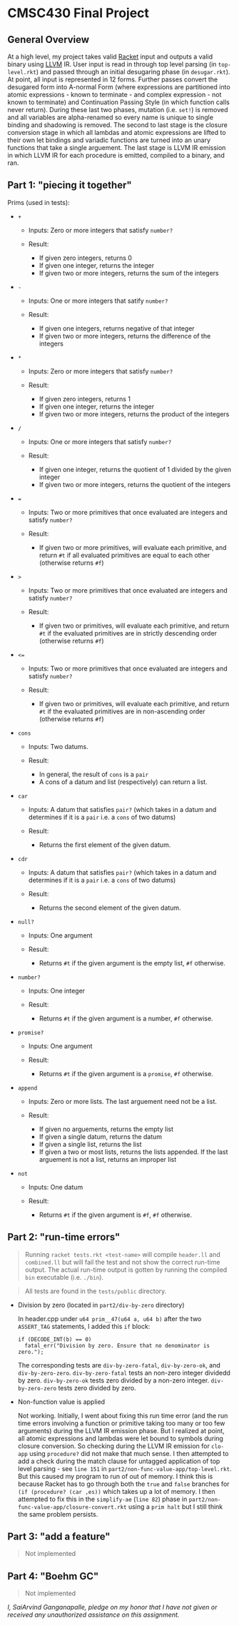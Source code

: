 # CMSC430 Final Project

## General Overview

At a high level, my project takes valid [Racket](https://racket-lang.org/) input and outputs a valid binary using [LLVM](https://llvm.org/) IR. User input is read in through top level parsing (in `top-level.rkt`) and passed through an initial desugaring phase (in `desugar.rkt`). At point, all input is represented in 12 forms. Further passes convert the desugared form into A-normal Form (where expressions are partitioned into atomic expressions - known to terminate - and complex expression - not known to terminate) and Continuation Passing Style (in which function calls never return). During these last two phases, mutation (i.e. `set!`) is removed and all variables are alpha-renamed so every name is unique to single binding and shadowing is removed. The second to last stage is the closure conversion stage in which all lambdas and atomic expressions are lifted to their own let bindings and variadic functions are turned into an unary functions that take a single arguement. The last stage is LLVM IR emission in which LLVM IR for each procedure is emitted, compiled to a binary, and ran.

## Part 1: "piecing it together"

Prims (used in tests):
 - `+`
   - Inputs: Zero or more integers that satisfy `number?`
   
   - Result: 
     - If given zero integers, returns 0
     - If given one integer, returns the integer
     - If given two or more integers, returns the sum of the integers

 - `-`
     - Inputs: One or more integers that satify `number?`
     
     - Result:
       - If given one integers, returns negative of that integer
       - If given two or more integers, returns the difference of the integers
       
 - `*`
   - Inputs: Zero or more integers that satisfy `number?`
   
   - Result:
     - If given zero integers, returns 1
     - If given one integer, returns the integer
     - If given two or more integers, returns the product of the integers
     
 - `/`
   - Inputs: One or more integers that satisfy `number?`
   
   - Result:
     - If given one integer, returns the quotient of 1 divided by the given integer
     - If given two or more integers, returns the quotient of the integers
     
 - `=`
   - Inputs: Two or more primitives that once evaluated are integers and satisfy `number?`
     
   - Result:
     - If given two or more primitives, will evaluate each primitive, and return `#t` if all evaluated primitives are equal to each other (otherwise returns `#f`)
     
 - `>`
   - Inputs: Two or more primitives that once evaluated are integers and satisfy `number?`
   
   - Result:
     - If given two or primitives, will evaluate each primitive, and return `#t` if the evaluated primitives are in strictly descending order (otherwise returns `#f`)
     
 - `<=`
   - Inputs: Two or more primitives that once evaluated are integers and satisfy `number?`
   
   - Result:
     - If given two or primitives, will evaluate each primitive, and return `#t` if the evaluated primitives are in non-ascending order (otherwise returns `#f`)
     
 - `cons`
   - Inputs: Two datums.
   
   - Result:
     - In general, the result of `cons` is a `pair`
     - A cons of a datum and list (respectively) can return a list.
     
 - `car`
   - Inputs: A datum that satisfies `pair?` (which takes in a datum and determines if it is a `pair` i.e. a `cons` of two datums)
   
   - Result:
     - Returns the first element of the given datum.
     
 - `cdr`
   - Inputs: A datum that satisfies `pair?` (which takes in a datum and determines if it is a `pair` i.e. a `cons` of two datums)
   
   - Result:
     - Returns the second element of the given datum.
     
 - `null?`
   - Inputs: One argument
   
   - Result:
     - Returns `#t` if the given argument is the empty list, `#f` otherwise.
     
 - `number?`
   - Inputs: One integer
   
   - Result:
     - Returns `#t` if the given argument is a number, `#f` otherwise.
     
 - `promise?`
   - Inputs: One argument
   
   - Result:
     - Returns `#t` if the given argument is a `promise`, `#f` otherwise.
     
 - `append`
   - Inputs: Zero or more lists. The last arguement need not be a list.
   
   - Result:
     - If given no arguements, returns the empty list
     - If given a single datum, returns the datum
     - If given a single list, returns the list
     - If given a two or most lists, returns the lists appended. If the last arguement is not a list, returns an improper list
     
 - `not`
   - Inputs: One datum
   
   - Result:
     - Returns `#t` if the given argument is `#f`, `#f` otherwise.

## Part 2: "run-time errors"

> Running `racket tests.rkt <test-name>` will compile `header.ll` and `combined.ll` but will fail the test and not show the correct run-time output. The actual run-time output is gotten by running the compiled `bin` executable (i.e. `./bin`).

> All tests are found in the `tests/public` directory.

 - Division by zero (located in `part2/div-by-zero` directory)
 
   In header.cpp under `u64 prim__47(u64 a, u64 b)` after the two `ASSERT_TAG` statements, I added this `if` block:
   ```
   if (DECODE_INT(b) == 0)
     fatal_err("Division by zero. Ensure that no denominator is zero.");
   ```
   The corresponding tests are `div-by-zero-fatal`, `div-by-zero-ok`, and `div-by-zero-zero`. `div-by-zero-fatal` tests an non-zero integer dividedd by zero. `div-by-zero-ok` tests zero divided by a non-zero integer. `div-by-zero-zero` tests zero divided by zero.
 
 - Non-function value is applied
   
   Not working. Initially, I went about fixing this run time error (and the run time errors involving a function or primitive taking too many or too few arguments) during the LLVM IR emission phase. But I realized at point, all atomic expressions and lambdas were let bound to symbols during closure conversion. So checking during the LLVM IR emission for `clo-app` using `procedure?` did not make that much sense. I then attempted to add a check during the match clause for untagged application of top level parsing - see `line 151` in `part2/non-func-value-app/top-level.rkt`. But this caused my program to run of out of memory. I think this is because Racket has to go through both the `true` and `false` branches for `(if (procedure? (car ,es))` which takes up a lot of memory. I then attempted to fix this in the `simplify-ae` (`line 82`) phase in `part2/non-func-value-app/closure-convert.rkt` using a `prim halt` but I still think the same problem persists.
   
## Part 3: "add a feature"

> Not implemented

## Part 4: "Boehm GC"

> Not implemented
 

_I, SaiArvind Ganganapalle, pledge on my honor that I have not given or received any unauthorized assistance on this assignment._
